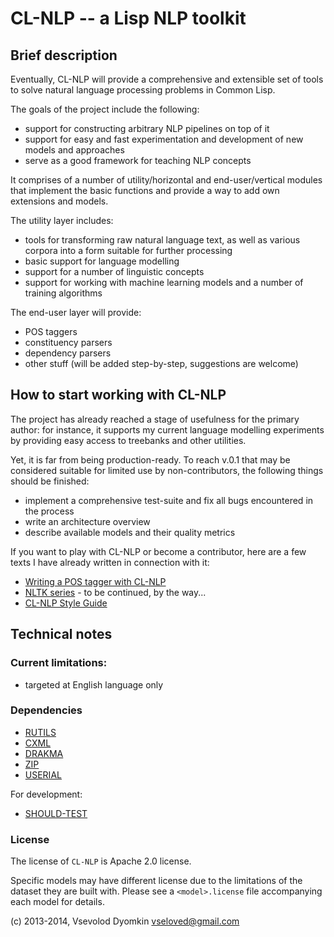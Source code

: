 # CL-NLP -- a Lisp NLP toolkit

## Brief description

Eventually, CL-NLP will provide a comprehensive and extensible set of tools
to solve natural language processing problems in Common Lisp.

The goals of the project include the following:

- support for constructing arbitrary NLP pipelines on top of it
- support for easy and fast experimentation and development of new models and approaches
- serve as a good framework for teaching NLP concepts

It comprises of a number of utility/horizontal and end-user/vertical modules
that implement the basic functions and provide a way to add own extensions and models.

The utility layer includes:

- tools for transforming raw natural language text, as well as various corpora
  into a form suitable for further processing
- basic support for language modelling
- support for a number of linguistic concepts
- support for working with machine learning models and a number of training algorithms

The end-user layer will provide:

- POS taggers
- constituency parsers
- dependency parsers
- other stuff (will be added step-by-step, suggestions are welcome)


## How to start working with CL-NLP

The project has already reached a stage of usefulness for the primary author:
for instance, it supports my current language modelling experiments
by providing easy access to treebanks and other utilities.

Yet, it is far from being production-ready.
To reach v.0.1 that may be considered suitable for limited use by non-contributors,
the following things should be finished:

- implement a comprehensive test-suite and fix all bugs encountered in the process
- write an architecture overview
- describe available models and their quality metrics

If you want to play with CL-NLP or become a contributor, here are a few texts
I have already written in connection with it:

- [Writing a POS tagger with CL-NLP](doc/tagger-example.md)
- [NLTK series](http://lisp-univ-etc.blogspot.com/search/label/nltk) - to be continued, by the way...
- [CL-NLP Style Guide](doc/style-guide.md)


## Technical notes

### Current limitations:

- targeted at English language only

### Dependencies

- [RUTILS](http://github.com/vseloved/rutils)
- [CXML]()
- [DRAKMA]()
- [ZIP](http://common-lisp.net/project/zip/)
- [USERIAL](http://nklein.com/software/unet/userial/)

For development:

- [SHOULD-TEST](http://github.com/vseloved/should-test)

### License

The license of `CL-NLP` is Apache 2.0 license.

Specific models may have different license due to the limitations of the dataset
they are built with. Please see a `<model>.license` file accompanying each model for details.

(c) 2013-2014, Vsevolod Dyomkin <vseloved@gmail.com>
